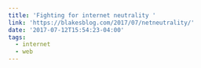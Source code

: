 ```yaml
---
title: 'Fighting for internet neutrality '
link: 'https://blakesblog.com/2017/07/netneutrality/'
date: '2017-07-12T15:54:23-04:00'
tags:
  - internet
  - web
---
```


